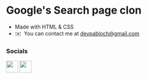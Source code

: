 # Google's Search page clon
 * Made with HTML & CSS
 * ✉️  You can contact me at [devpabloch@gmail.com](mailto:devpabloch@gmail.com)

 ### Socials

<p align="left"> <a href="https://www.linkedin.com/in/devpablo" target="_blank" rel="noreferrer"><img src="https://raw.githubusercontent.com/danielcranney/readme-generator/main/public/icons/socials/linkedin.svg" width="32" height="32" /></a> <a href="https://www.twitter.com/devpablo" target="_blank" rel="noreferrer"><img src="https://raw.githubusercontent.com/danielcranney/readme-generator/main/public/icons/socials/twitter.svg" width="32" height="32" /></a></p>
